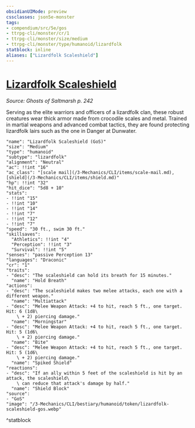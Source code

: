 ```yaml
---
obsidianUIMode: preview
cssclasses: json5e-monster
tags:
- compendium/src/5e/gos
- ttrpg-cli/monster/cr/1
- ttrpg-cli/monster/size/medium
- ttrpg-cli/monster/type/humanoid/lizardfolk
statblock: inline
aliases: ["Lizardfolk Scaleshield"]
---
```

# [Lizardfolk Scaleshield](3-Mechanics\CLI\bestiary\humanoid/lizardfolk-scaleshield-gos.md)
*Source: Ghosts of Saltmarsh p. 242*  

Serving as the elite warriors and officers of a lizardfolk clan, these robust creatures wear thick armor made from crocodile scales and metal. Trained in martial weapons and advanced combat tactics, they are found protecting lizardfolk lairs such as the one in Danger at Dunwater.

```statblock
"name": "Lizardfolk Scaleshield (GoS)"
"size": "Medium"
"type": "humanoid"
"subtype": "lizardfolk"
"alignment": "Neutral"
"ac": !!int "16"
"ac_class": "[scale mail](/3-Mechanics/CLI/items/scale-mail.md), [shield](/3-Mechanics/CLI/items/shield.md)"
"hp": !!int "32"
"hit_dice": "5d8 + 10"
"stats":
- !!int "15"
- !!int "10"
- !!int "14"
- !!int "7"
- !!int "12"
- !!int "7"
"speed": "30 ft., swim 30 ft."
"skillsaves":
  "Athletics": !!int "4"
  "Perception": !!int "3"
  "Survival": !!int "5"
"senses": "passive Perception 13"
"languages": "Draconic"
"cr": "1"
"traits":
- "desc": "The scaleshield can hold its breath for 15 minutes."
  "name": "Hold Breath"
"actions":
- "desc": "The scaleshield makes two melee attacks, each one with a different weapon."
  "name": "Multiattack"
- "desc": "Melee Weapon Attack: +4 to hit, reach 5 ft., one target. Hit: 6 (1d8\
    \ + 2) piercing damage."
  "name": "Morningstar"
- "desc": "Melee Weapon Attack: +4 to hit, reach 5 ft., one target. Hit: 5 (1d6\
    \ + 2) piercing damage."
  "name": "Bite"
- "desc": "Melee Weapon Attack: +4 to hit, reach 5 ft., one target. Hit: 5 (1d6\
    \ + 2) piercing damage."
  "name": "Spiked Shield"
"reactions":
- "desc": "If an ally within 5 feet of the scaleshield is hit by an attack, the scaleshield\
    \ can reduce that attack's damage by half."
  "name": "Shield Block"
"source":
- "GoS"
"image": "/3-Mechanics/CLI/bestiary/humanoid/token/lizardfolk-scaleshield-gos.webp"
```
^statblock